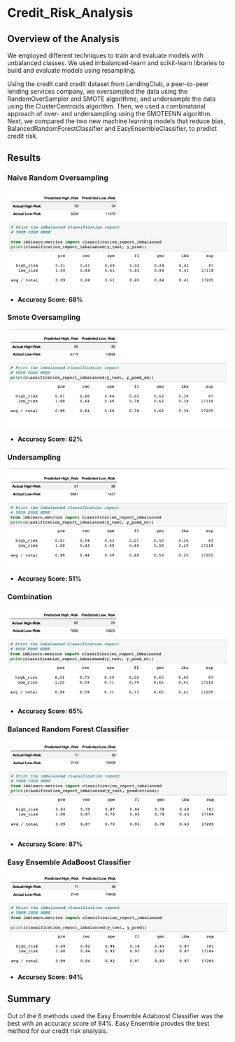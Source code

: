 # Credit_Risk_Analysis

## Overview of the Analysis

We employed different techniques to train and evaluate models with unbalanced classes. We used imbalanced-learn and scikit-learn libraries to build and evaluate models using resampling.

Using the credit card credit dataset from LendingClub, a peer-to-peer lending services company, we oversampled the data using the RandomOverSampler and SMOTE algorithms, and undersample the data using the ClusterCentroids algorithm. Then, we used a combinatorial approach of over- and undersampling using the SMOTEENN algorithm. Next, we compared the two new machine learning models that reduce bias, BalancedRandomForestClassifier and EasyEnsembleClassifier, to predict credit risk.


## Results 


### Naive Random Oversampling
![naive_random_oversampling](Resources/naive_random_oversampling.png "naive_random_oversampling")


* __Accuracy Score: 68%__


### Smote Oversampling
![smote_oversampling](Resources/smote_oversampling.png "smote_oversampling")


* __Accuracy Score: 62%__

### Undersampling
![undersampling](Resources/undersampling.png "undersampling")


* __Accuracy Score: 51%__

### Combination
![combination](Resources/combination.png "combination")

* __Accuracy Score: 65%__

### Balanced Random Forest Classifier
![random_forest_classifier](Resources/random_forest_classifier.png "random_forest_classifier")

* __Accuracy Score: 87%__

### Easy Ensemble AdaBoost Classifier
![easy_ensemble_classifier](Resources/easy_ensemble_classifier.png "easy_ensemble_classifier")

* __Accuracy Score: 94%__


## Summary
Out of the 6 methods used the Easy Ensemble Adaboost Classifier was the best with an accuracy score of 94%. Easy Ensemble provdes the best method for our credit risk analysis. 
